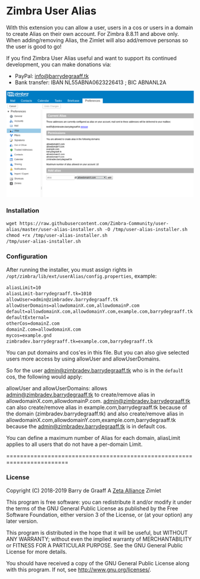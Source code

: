 # Zimbra User Alias
With this extension you can allow a user, users in a cos or users in a domain to create Alias on their own account. For Zimbra 8.8.11 and above only. When adding/removing Alias, the Zimlet will also add/remove personas so the user is good to go!

If you find Zimbra User Alias useful and want to support its continued development, you can make donations via:
- PayPal: info@barrydegraaff.tk
- Bank transfer: IBAN NL55ABNA0623226413 ; BIC ABNANL2A


![Screenshot](https://raw.githubusercontent.com/Zimbra-Community/user-alias/master/documentation/screenshot.png)

### Installation
    wget https://raw.githubusercontent.com/Zimbra-Community/user-alias/master/user-alias-installer.sh -O /tmp/user-alias-installer.sh
    chmod +rx /tmp/user-alias-installer.sh
    /tmp/user-alias-installer.sh
    
### Configuration
After running the installer, you must assign rights in `/opt/zimbra/lib/ext/userAlias/config.properties`, example:

    aliasLimit=10
    aliasLimit-barrydegraaff.tk=1010    
    allowUser=admin@zimbradev.barrydegraaff.tk
    allowUserDomains=allowdomainX.com,allowdomainP.com
    default=allowdomainX.com,allowdomainY.com,example.com,barrydegraaff.tk
    defaultExternal=
    otherCos=domainZ.com
    domainZ.com=allowdomainX.com
    mycos=example.gnd
    zimbradev.barrydegraaff.tk=example.com,barrydegraaff.tk

You can put domains and cos'es in this file. But you can also give selected users more access by using allowUser and allowUserDomains.

So for the user admin@zimbradev.barrydegraaff.tk who is in the `defaul`t cos, the following would apply:

allowUser and allowUserDomains: allows admin@zimbradev.barrydegraaff.tk to create/remove alias in allowdomainX.com,allowdomainP.com. admin@zimbradev.barrydegraaff.tk can also create/remove alias in example.com,barrydegraaff.tk because of the domain (zimbradev.barrydegraaff.tk) and also create/remove alias in allowdomainX.com,allowdomainY.com,example.com,barrydegraaff.tk because the admin@zimbradev.barrydegraaff.tk is in default cos.

You can define a maximum number of Alias for each domain, aliasLimit applies to all users that do not have a per-domain Limit.


========================================================================

### License

Copyright (C) 2018-2019  Barry de Graaff A [Zeta Alliance](https://zetalliance.org/) Zimlet

This program is free software: you can redistribute it and/or modify
it under the terms of the GNU General Public License as published by
the Free Software Foundation, either version 3 of the License, or
(at your option) any later version.

This program is distributed in the hope that it will be useful,
but WITHOUT ANY WARRANTY; without even the implied warranty of
MERCHANTABILITY or FITNESS FOR A PARTICULAR PURPOSE.  See the
GNU General Public License for more details.

You should have received a copy of the GNU General Public License
along with this program.  If not, see http://www.gnu.org/licenses/.
